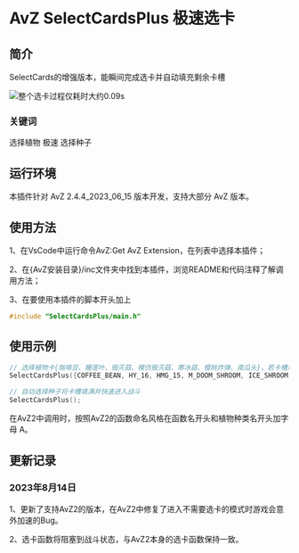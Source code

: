 <!--
 * @Author: qrmd
 * @Date: 2022-08-05 23:32:40
 * @LastEditors: qrmd
 * @LastEditTime: 2023-08-14 20:51:46
 * @Description: 
-->
# AvZ SelectCardsPlus 极速选卡

## 简介

SelectCards的增强版本，能瞬间完成选卡并自动填充剩余卡槽

![整个选卡过程仅耗时大约0.09s](演示.gif)

### 关键词

选择植物 极速 选择种子

## 运行环境

本插件针对 AvZ 2.4.4_2023_06_15 版本开发，支持大部分 AvZ 版本。

## 使用方法

1、在VsCode中运行命令AvZ:Get AvZ Extension，在列表中选择本插件；

2、在{AvZ安装目录}/inc文件夹中找到本插件，浏览README和代码注释了解调用方法；

3、在要使用本插件的脚本开头加上 

```c++
#include "SelectCardsPlus/main.h"
```

## 使用示例

```c++
// 选择植物卡{咖啡豆、睡莲叶、毁灭菇、模仿毁灭菇、寒冰菇、樱桃炸弹、南瓜头}，若卡槽未被填满，则自动选择种子将其填满
SelectCardsPlus({COFFEE_BEAN, HY_16, HMG_15, M_DOOM_SHROOM, ICE_SHROOM, CHERRY_BOMB, PUMPKIN});

// 自动选择种子将卡槽填满并快速进入战斗
SelectCardsPlus();
```

在AvZ2中调用时，按照AvZ2的函数命名风格在函数名开头和植物种类名开头加字母 A。

## 更新记录

### 2023年8月14日

1、更新了支持AvZ2的版本，在AvZ2中修复了进入不需要选卡的模式时游戏会意外加速的Bug。

2、选卡函数将阻塞到战斗状态，与AvZ2本身的选卡函数保持一致。
